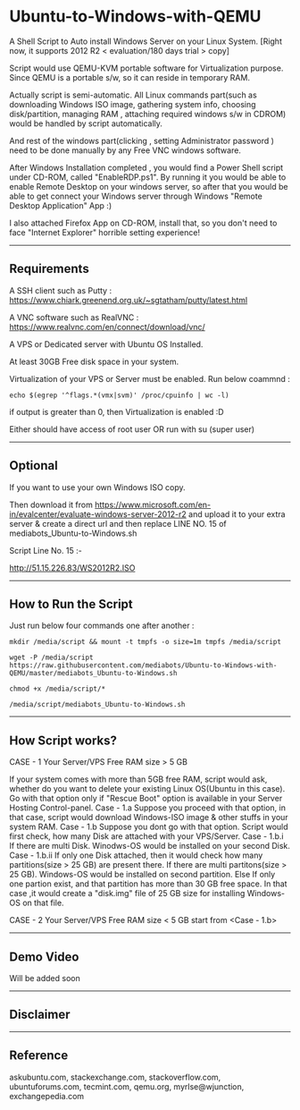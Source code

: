 # Ubuntu-to-Windows-with-QEMU

A Shell Script to Auto install Windows Server on your Linux System. [Right now, it supports 2012 R2 < evaluation/180 days trial > copy]

Script would use QEMU-KVM portable software for Virtualization purpose.
Since QEMU is a portable s/w, so it can reside in temporary RAM.

Actually script is semi-automatic.
All Linux commands part(such as downloading Windows ISO image, gathering system info, choosing disk/partition, managing RAM , attaching required windows s/w in CDROM) would be handled by script automatically.

And rest of the windows part(clicking , setting Administrator password ) need to be done manually by any Free VNC windows software.

After Windows Installation completed , you would find a Power Shell script under CD-ROM, called "EnableRDP.ps1".
By running it you would be able to enable Remote Desktop on your windows server, so after that you would be able to get connect your Windows server through Windows "Remote Desktop Application" App :)

I also attached Firefox App on CD-ROM, install that, so you don't need to face "Internet Explorer" horrible setting experience!

---

## Requirements
A SSH client such as Putty : https://www.chiark.greenend.org.uk/~sgtatham/putty/latest.html

A VNC software such as RealVNC : https://www.realvnc.com/en/connect/download/vnc/

A VPS or Dedicated server with Ubuntu OS Installed.

At least 30GB Free disk space in your system.

Virtualization of your VPS or Server must be enabled.
Run below coammnd :

`echo $(egrep '^flags.*(vmx|svm)' /proc/cpuinfo | wc -l)`

if output is greater than 0, then Virtualization is enabled :D

Either should have access of root user OR run with su (super user) 

---

## Optional

If you want to use your own Windows ISO copy.

Then download it from https://www.microsoft.com/en-in/evalcenter/evaluate-windows-server-2012-r2 and upload it to your extra server & create a direct url and then replace LINE NO. 15 of mediabots_Ubuntu-to-Windows.sh

Script Line No. 15 :-

http://51.15.226.83/WS2012R2.ISO

---

## How to Run the Script

Just run below four commands one after another :

`mkdir /media/script && mount -t tmpfs -o size=1m tmpfs /media/script`

`wget -P /media/script https://raw.githubusercontent.com/mediabots/Ubuntu-to-Windows-with-QEMU/master/mediabots_Ubuntu-to-Windows.sh`

`chmod +x /media/script/*`

`/media/script/mediabots_Ubuntu-to-Windows.sh`

---

## How Script works?

CASE - 1
Your Server/VPS Free RAM size > 5 GB

If your system comes with more than 5GB free RAM, script would ask, whether do you want to delete your existing Linux OS(Ubuntu in this case).
Go with that option only if "Rescue Boot" option is available in your Server Hosting Control-panel.
  Case - 1.a
  Suppose you proceed with that option, in that case, script would download Windows-ISO image & other stuffs in your system RAM.
  Case - 1.b
  Suppose you dont go with that option.
  Script would first check, how many Disk are attached with your VPS/Server.
    Case - 1.b.i  
    If there are multi Disk.
    Winodws-OS would be installed on your second Disk.
    Case - 1.b.ii
    If only one Disk attached, then it would check how many partitions(size > 25 GB) are present there.
    If there are multi partitons(size > 25 GB). Windows-OS would be installed on second partition.
    Else
    If only one partion exist, and that partition has more than 30 GB free space. In that case ,it would create a "disk.img" file of 25 GB size for installing Windows-OS on that file.


CASE - 2
Your Server/VPS Free RAM size < 5 GB
  start from <Case - 1.b>




---

## Demo Video

Will be added soon

---

## Disclaimer

---

## Reference

askubuntu.com, stackexchange.com, stackoverflow.com, ubuntuforums.com, tecmint.com, qemu.org, myrlse@wjunction, exchangepedia.com 

